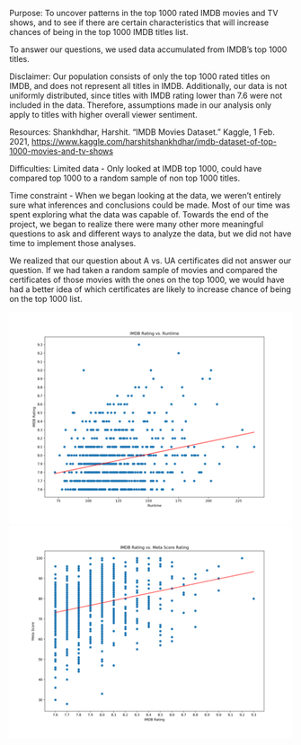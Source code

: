 Purpose: To uncover patterns in the top 1000 rated IMDB movies and TV shows, and to see if there are certain characteristics that will increase chances of being in the top 1000 IMDB titles list.

To answer our questions, we used data accumulated from IMDB’s top 1000 titles.

Disclaimer: Our population consists of only the top 1000 rated titles on IMDB, and does not represent all titles in IMDB. Additionally, our data is not uniformly distributed, since titles with IMDB rating lower than 7.6 were not included in the data. Therefore, assumptions made in our analysis only apply to titles with higher overall viewer sentiment.

Resources:
Shankhdhar, Harshit. “IMDB Movies Dataset.” Kaggle, 1 Feb. 2021, https://www.kaggle.com/harshitshankhdhar/imdb-dataset-of-top-1000-movies-and-tv-shows

Difficulties: 
Limited data - Only looked at IMDB top 1000, could have compared top 1000 to a random sample of non top 1000 titles. 

Time constraint - When we began looking at the data, we weren’t entirely sure what inferences and conclusions could be made. Most of our time was spent exploring what the data was capable of. Towards the end of the project, we began to realize there were many other more meaningful  questions to ask and different ways to analyze the data, but we did not have time to implement those analyses. 

We realized that our question about A vs. UA certificates did not answer our question. If we had taken a random sample of movies and compared the certificates of those movies with the ones on the top 1000, we would have had a better idea of which certificates are likely to increase chance of being on the top 1000 list. 

![IMDB V Runtime Scatterplt](/Figures/01_IMDB_v_Runtime_scatter.png "IMDB V Runtime")
![IMDB V Meta Scatterplt](/Figures/03_imdb_v_meta_scatter.png "IMDB V Scatterplt")
